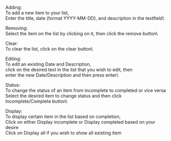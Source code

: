 Adding:\
To add a new item to your list, \
Enter the title, date (format YYYY-MM-DD), and description in the textfield\

Removing:\
Select the item on the list by clicking on it, then click the remove button\

Clear:\
To clear the list, click on the clear button\

Editing:\
To edit an existing Date and Description,\
click on the desired text in the list that you wish to edit, then\
enter the new Date/Description and then press enter\

Status:\
To change the status of an item from incomplete to completed or vice versa\
Select the desired item to change status and then click Incomplete/Complete button\

Display:\
To display certain item in the list based on completion, \
Click on either Display incomplete or Display completed based on your desire\
Click on Display all if you wish to show all existing item

